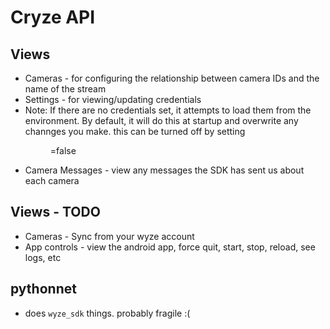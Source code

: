 # Cryze API

## Views
 - Cameras - for configuring the relationship between camera IDs and the name of the stream
 - Settings - for viewing/updating credentials
  - Note: If there are no credentials set, it attempts to load them from the environment. By default, it will do this at startup and overwrite any channges you make. this can be turned off by setting <figure out the IConfiguration env var for this>=false
 - Camera Messages - view any messages the SDK has sent us about each camera

## Views - TODO
 - Cameras - Sync from your wyze account
 - App controls - view the android app, force quit, start, stop, reload, see logs, etc

## pythonnet
 - does `wyze_sdk` things. probably fragile :(
